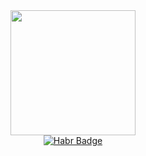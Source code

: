 <div id="header" align="center">
  <img src="https://media.giphy.com/media/gjrYDwbjnK8x36xZIO/giphy.gif" width="200"/>
  <div id="badges">
  <a href="my-habr-URL">
    <img src="https://img.shields.io/badge/Habr-blue?logo=habr&logoColor=white&style=for-the-badge" alt="Habr Badge"/>
  </a>
</div>
</div>
